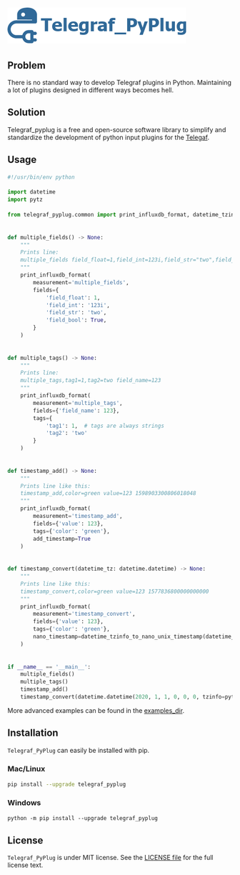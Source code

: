 # <img alt="Telegraf_PyPlug" src="https://github.com/ToolSense/telegraf_pyplug/blob/master/logo.png">

## Problem
There is no standard way to develop Telegraf plugins in Python. Maintaining a lot of plugins designed in different ways becomes hell.

## Solution
Telegraf_pyplug is a free and open-source software library to simplify and standardize the development of python input plugins for the [Telegaf](https://github.com/influxdata/telegraf).

## Usage
```python
#!/usr/bin/env python

import datetime
import pytz

from telegraf_pyplug.common import print_influxdb_format, datetime_tzinfo_to_nano_unix_timestamp


def multiple_fields() -> None:
    """
    Prints line:
    multiple_fields field_float=1,field_int=123i,field_str="two",field_bool=True
    """
    print_influxdb_format(
        measurement='multiple_fields',
        fields={
            'field_float': 1,
            'field_int': '123i',
            'field_str': 'two',
            'field_bool': True,
        }
    )


def multiple_tags() -> None:
    """
    Prints line:
    multiple_tags,tag1=1,tag2=two field_name=123
    """
    print_influxdb_format(
        measurement='multiple_tags',
        fields={'field_name': 123},
        tags={
            'tag1': 1,  # tags are always strings
            'tag2': 'two'
        }
    )


def timestamp_add() -> None:
    """
    Prints line like this:
    timestamp_add,color=green value=123 1598903300806018048
    """
    print_influxdb_format(
        measurement='timestamp_add',
        fields={'value': 123},
        tags={'color': 'green'},
        add_timestamp=True
    )


def timestamp_convert(datetime_tz: datetime.datetime) -> None:
    """
    Prints line like this:
    timestamp_convert,color=green value=123 1577836800000000000
    """
    print_influxdb_format(
        measurement='timestamp_convert',
        fields={'value': 123},
        tags={'color': 'green'},
        nano_timestamp=datetime_tzinfo_to_nano_unix_timestamp(datetime_tz)
    )


if __name__ == '__main__':
    multiple_fields()
    multiple_tags()
    timestamp_add()
    timestamp_convert(datetime.datetime(2020, 1, 1, 0, 0, 0, tzinfo=pytz.timezone('UTC')))
```
More advanced examples can be found in the [examples_dir](https://github.com/ToolSense/telegraf_pyplug/tree/master/examples).

## Installation
`Telegraf_PyPlug` can easily be installed with pip.
### Mac/Linux

```bash
pip install --upgrade telegraf_pyplug
```

### Windows

```shell
python -m pip install --upgrade telegraf_pyplug
```
## License
`Telegraf_PyPlug` is under MIT license.
See the [LICENSE file](https://github.com/ToolSense/telegraf_pyplug/blob/master/LICENSE) for the full license text.